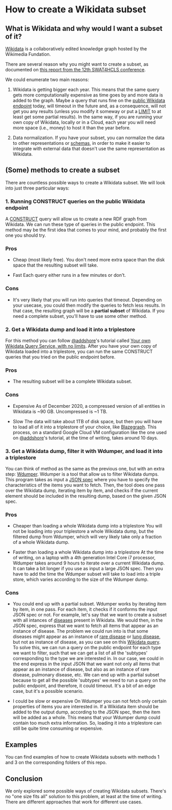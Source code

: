# How to create a Wikidata subset

## What is Wikidata and why would I want a subset of it?

[Wikidata](https://www.wikidata.org/wiki/Wikidata:Main_Page) is a collaboratively edited knowledge graph hosted by the Wikimedia Fundation.

There are several reason why you might want to create a subset, as documented on [this report from the 12th SWAT4HCLS conference](https://www.wikidata.org/wiki/Wikidata:WikiProject_Schemas/Subsetting#Rationales).

We could enumerate two main reasons:
1. Wikidata is getting bigger each year. This means that the same query gets more computationally expensive as time goes by and more data is added to the graph. Maybe a query that runs fine on the [public Wikidata endpoint](https://query.wikidata.org/) today, will timeout in the future and, as a consequence, will not get you any results (unless you modify it someway or put a [LIMIT](https://www.w3.org/TR/rdf-sparql-query/#modResultLimit) to at least get some partial results). In the same way, if you are running your own copy of Wikidata, locally or in a Cloud, each year you will need more space (i.e., money) to host it than the year before.


2. Data normalization. If you have your subset, you can normalize the data to other representations or [schemas](https://schema.org/), in order to make it easier to integrate with external data that doesn't use the same representation as Wikidata.


## (Some) methods to create a subset

There are countless possible ways to create a Wikidata subset. We will look into just three particular ways:

### 1. Running CONSTRUCT queries on the public Wikidata endpoint

A [CONSTRUCT](https://www.w3.org/TR/rdf-sparql-query/#construct) query will allow us to create a new RDF graph from Wikidata. We can run these type of queries in the public endpoint. This method may be the first idea that comes to your mind, and probably the first one you should try.


### Pros
* Cheap (most likely free).
You don't need more extra space than the disk space that the resulting subset will take.

* Fast
Each query either runs in a few minutes or don't.

### Cons
* It's very likely that you will run into queries that timeout. Depending on your usecase, you could then modify the queries to fetch less results. In that case, the resulting graph will be a **partial subset** of Wikidata. If you need a complete subset, you'll have to use some other method.


### 2. Get a Wikidata dump and load it into a triplestore

For this method you can follow [@addshore](https://www.github.com/addshore)'s tutorial called [Your own Wikidata Query Service, with no limits](https://addshore.com/2019/10/your-own-wikidata-query-service-with-no-limits/). After you have your own copy of Wikidata loaded into a triplestore, you can run the same CONSTRUCT queries that you tried on the public endpoint before.

### Pros
* The resulting subset will be a complete Wikidata subset.

### Cons
* Expensive
As of December 2020, a compressed version of all entities in Wikidata is ~90 GB. Uncompressed is ~1 TB.

* Slow
The data will take about 1TB of disk space, but then you will have to load all of it into a triplestore of your choice, like [Blazegraph](https://www.blazegraph.com/). This process, on a standard Google Cloud VM configuration like the one used on [@addshore](https://www.github.com/addshore)'s tutorial, at the time of writing, takes around 10 days.


### 3. Get a Wikidata dump, filter it with Wdumper, and load it into a triplestore

You can think of method as the same as the previous one, but with an extra step: [Wdumper](https://www.github.com/bennofs/wdumper). Wdumper is a tool that allow us to filter Wikidata dumps. This program takes as input a [JSON spec](https://github.com/bennofs/wdumper/blob/master/examples/humans.json) where you have to specify the characteristics of the items you want to fetch. Then, the tool does one pass over the Wikidata dump, iterating item by item, and checks if the current element should be included in the resulting dump, based on the given JSON spec.


### Pros
* Cheaper than loading a whole Wikidata dump into a triplestore
You will not be loading into your triplestore a whole Wikidata dump, but the filtered dump from Wdumper, which will very likely take only a fraction of a whole Wikidata dump.

* Faster than loading a whole Wikidata dump into a triplestore
At the time of writing, on a laptop with a 4th generation Intel Core i7 processor, Wdumper takes around 9 hours to iterate over a current Wikidata dump. It can take a bit longer if you use as input a large JSON spec. Then you have to add the time the Wdumper subset will take to load into a triple store, which varies according to the size of the Wdumper dump.

### Cons

* You could end up with a partial subset.
Wdumper works by iterating item by item, in one pass. For each item, it checks if it conforms the input JSON spec or not. For example, let's say that we want to create a subset with all intances of [diseases](https://www.wikidata.org/wiki/Q12136) present in Wikidata. We would then, in the JSON spec, express that we want to fetch all items that appear as an instance of disease. The problem we could run into is that some diseases might appear as an instance of [rare disease](https://www.wikidata.org/wiki/Q929833) or [lung disease](https://www.wikidata.org/wiki/Q3392853), but not as instance of disease, as you can see on this [Wikidata query](https://query.wikidata.org/#SELECT%20DISTINCT%20%3Fitem%20%3FitemLabel%0A%20%20%20%20WHERE%20%7B%0A%20%20%20%20%20%20%3Fitem%20wdt%3AP31%2a%20wd%3AQ12136.%0A%20%20%20%20%20%20minus%20%7B%3Fitem%20wdt%3AP31%7Cwdt%3AP279%20wd%3AQ12136%7D%0A%20%20%20%20%20%20%3Fitem%20wdt%3AP31%20%3Finstance_of.%0A%20%20%20%20%20%20SERVICE%20wikibase%3Alabel%20%7Bbd%3AserviceParam%20wikibase%3Alanguage%20%22%5BAUTO_LANGUAGE%5D%2Cen%22.%7D%0A%20%20%20%20%7D).
To solve this, we can run a query on the public endpoint for each type we want to filter, such that we can get a list of all the 'subtypes' corresponding to the type we are interested in. In our case, we could in the end express in the input JSON that we want not only all items that appear as an instance of disease, but also as an instance of rare disease, pulmonary disease, etc.
We can end up with a partial subset because to get all the possible 'subtypes' we need to run a query on the public endpoint, and therefore, it could timeout. It's a bit of an edge case, but it's a possible scenario.

* I could be slow or expensive
On Wdumper you can not fetch only certain properties of items you are interested in. If a Wikidata item should be added to the output dump, according to the JSON spec, then the item will be added as a whole. This means that your Wdumper dump could contain too much extra information. So, loading it into a triplestore can still be quite time consuming or expensive.


## Examples

You can find examples of how to create Wikidata subsets with methods 1 and 3 on the corresponding folders of this repo.


## Conclusion

We only explored some possible ways of creating Wikidata subsets. There's no "one size fits all" solution to this problem, at least at the time of writing. There are different approaches that work for different use cases.
